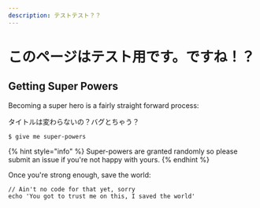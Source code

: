 ```yaml
---
description: テストテスト？？
---
```


# このページはテスト用です。ですね！？

## Getting Super Powers

Becoming a super hero is a fairly straight forward process:

タイトルは変わらないの？バグとちゃう？

```
$ give me super-powers
```

{% hint style="info" %}
 Super-powers are granted randomly so please submit an issue if you're not happy with yours.
{% endhint %}

Once you're strong enough, save the world:

```
// Ain't no code for that yet, sorry
echo 'You got to trust me on this, I saved the world'
```




